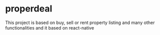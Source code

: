 # properdeal
This project is based on buy, sell or rent property listing and many other functionalities and it based on react-native
